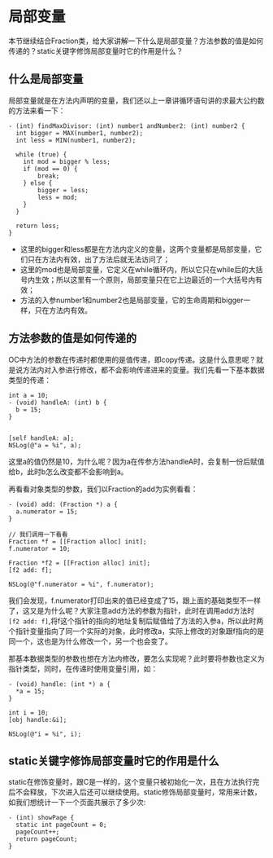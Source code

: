 # 局部变量
本节继续结合Fraction类，给大家讲解一下什么是局部变量？方法参数的值是如何传递的？static关键字修饰局部变量时它的作用是什么？

## 什么是局部变量
局部变量就是在方法内声明的变量，我们还以上一章讲循环语句讲的求最大公约数的方法来看一下：

``` objc
- (int) findMaxDivisor: (int) number1 andNumber2: (int) number2 {
  int bigger = MAX(number1, number2);
  int less = MIN(number1, number2);
    
  while (true) {
    int mod = bigger % less;
    if (mod == 0) {
        break;
    } else {
        bigger = less;
        less = mod;
    }
  }

  return less;
}
```

+ 这里的bigger和less都是在方法内定义的变量，这两个变量都是局部变量，它们只在方法内有效，出了方法后就无法访问了；
+ 这里的mod也是局部变量，它定义在while循环内，所以它只在while后的大括号内生效；所以这里有一个原则，局部变量只在它上边最近的一个大括号内有效；
+ 方法的入参number1和number2也是局部变量，它的生命周期和bigger一样，只在方法内有效。

## 方法参数的值是如何传递的

OC中方法的参数在传递时都使用的是值传递，即copy传递。这是什么意思呢？就是说方法内对入参进行修改，都不会影响传递进来的变量。我们先看一下基本数据类型的传递：

``` objc
int a = 10;
- (void) handleA: (int) b {
  b = 15;
}


[self handleA: a];
NSLog(@"a = %i", a);
```

这里a的值仍然是10，为什么呢？因为a在传参方法handleA时，会复制一份后赋值给b，此时b怎么改变都不会影响到a。

再看看对象类型的参数，我们以Fraction的add为实例看看：

``` objc
- (void) add: (Fraction *) a {
  a.numerator = 15;
}

// 我们调用一下看看
Fraction *f = [[Fraction alloc] init];
f.numerator = 10;

Fraction *f2 = [[Fraction alloc] init];
[f2 add: f];

NSLog(@"f.numerator = %i", f.numerator);
```

我们会发现，f.numerator打印出来的值已经变成了15，跟上面的基础类型不一样了，这又是为什么呢？大家注意add方法的参数为指针，此时在调用add方法时`[f2 add: f]`,将f这个指针的指向的地址复制后赋值给了方法的入参a，所以此时两个指针变量指向了同一个实际的对象，此时修改a，实际上修改的对象跟f指向的是同一个，这也是为什么修改一个，另一个也会变了。

那基本数据类型的参数也想在方法内修改，要怎么实现呢？此时要将参数也定义为指针类型，同时，在传递时使用变量引用，如：

``` objc
- (void) handle: (int *) a {
  *a = 15;
}

int i = 10;
[obj handle:&i];

NSLog(@"i = %i", i);
```

## static关键字修饰局部变量时它的作用是什么
static在修饰变量时，跟C是一样的，这个变量只被初始化一次，且在方法执行完后不会释放，下次进入后还可以继续使用。static修饰局部变量时，常用来计数，如我们想统计一下一个页面共展示了多少次:

``` objc
- (int) showPage {
  static int pageCount = 0;
  pageCount++;
  return pageCount;
}
```